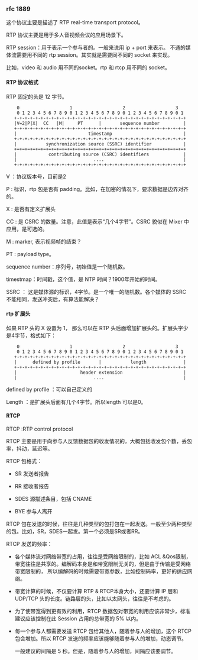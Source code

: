 ### rfc 1889

这个协议主要是描述了 RTP real-time transport protocol。

RTP 协议主要是用于多人音视频会议的应用场景下。

RTP session：用于表示一个参与者的。一般来说用 ip + port 来表示。 不通的媒体流需要用不同的 rtp session。其实就是需要同不同的 socket 来实现。

比如，video 和 audio 用不同的socket。rtp 和 rtcp 用不同的 socket。

#### RTP 协议格式

RTP 固定的头是 12 字节。

```
    0                   1                   2                   3
    0 1 2 3 4 5 6 7 8 9 0 1 2 3 4 5 6 7 8 9 0 1 2 3 4 5 6 7 8 9 0 1
   +-+-+-+-+-+-+-+-+-+-+-+-+-+-+-+-+-+-+-+-+-+-+-+-+-+-+-+-+-+-+-+-+
   |V=2|P|X|  CC   |M|     PT      |       sequence number         |
   +-+-+-+-+-+-+-+-+-+-+-+-+-+-+-+-+-+-+-+-+-+-+-+-+-+-+-+-+-+-+-+-+
   |                           timestamp                           |
   +-+-+-+-+-+-+-+-+-+-+-+-+-+-+-+-+-+-+-+-+-+-+-+-+-+-+-+-+-+-+-+-+
   |           synchronization source (SSRC) identifier            |
   +=+=+=+=+=+=+=+=+=+=+=+=+=+=+=+=+=+=+=+=+=+=+=+=+=+=+=+=+=+=+=+=+
   |            contributing source (CSRC) identifiers             |
   |                             ....                              |
   +-+-+-+-+-+-+-+-+-+-+-+-+-+-+-+-+-+-+-+-+-+-+-+-+-+-+-+-+-+-+-+-+
```

V ：协议版本号，目前是2

P : 标识，rtp 包是否有 padding。比如，在加密的情况下，要求数据是边界对齐的。

X : 是否有定义扩展头

CC : 是 CSRC 的数量。注意，此值是表示“几个4字节”。CSRC 貌似在 Mixer 中应用，是可选的。

M : marker, 表示视频帧的结束？

PT : payload type。

sequence number：序列号，初始值是一个随机数。

timestmap：时间戳，这个值，是 NTP 时间？1900年开始的时间。

SSRC ： 这是媒体源的标识，4字节。是一个唯一的随机数。各个媒体的 SSRC 不能相同，发送冲突后，有算法能解决？

#### rtp 扩展头

如果 RTP 头的 X 设置为 1， 那么可以在 RTP 头后面增加扩展头的。扩展头字少是4字节，格式如下：

```
    0                   1                   2                   3
    0 1 2 3 4 5 6 7 8 9 0 1 2 3 4 5 6 7 8 9 0 1 2 3 4 5 6 7 8 9 0 1
   +-+-+-+-+-+-+-+-+-+-+-+-+-+-+-+-+-+-+-+-+-+-+-+-+-+-+-+-+-+-+-+-+
   |      defined by profile       |           length              |
   +-+-+-+-+-+-+-+-+-+-+-+-+-+-+-+-+-+-+-+-+-+-+-+-+-+-+-+-+-+-+-+-+
   |                        header extension                       |
   |                             ....                              |
```
defined by profile ：可以自己定义的

Length ：是扩展头后面有几个4字节。所以length 可以是0。

#### RTCP

RTCP :RTP control protocol

RTCP 主要是用于向参与人反馈数据包的收发情况的，大概包括收发包个数，丢包率，抖动，延迟等。

RTCP 包格式：

- SR 发送者报告

- RR 接收者报告

- SDES 源描述条目，包括 CNAME

- BYE 参与人离开

RTCP 包在发送的时候，往往是几种类型的包打包在一起发送。一般至少两种类型的包。比如，SR，SDES一起发。第一个必须是SR或者RR。

RTCP 发送的频率：

- 各个媒体流对网络带宽的占用，往往是受网络限制的，比如 ACL &Qos限制，带宽往往是共享的。编解码本身是和带宽限制无关的，但是由于传输是受网络带宽限制的，
所以编解码的时候需要带宽参数，比如控制码率，更好的适应网络。

- 带宽计算的时候，不仅要计算 RTP & RTCP本身大小，还要计算 IP 层和 UDP/TCP 头的长度。链路层的头，比如以太网头，往往是不考虑的。

- 为了使带宽得到更有效的利用，RTCP 数据包对带宽的利用应该非常少，标准建议应该控制在此 Session 占用的总带宽的 5% 以内。

- 每一个参与人都需要发送 RTCP 包给其他人，随着参与人的增加，这个 RTCP 包会增加。所以 RTCP 发送的频率应该能够随着参与人的增加，动态调节。

  一般建议的间隔是 5 秒。但是，随着参与人的增加，间隔应该要调节。
  

